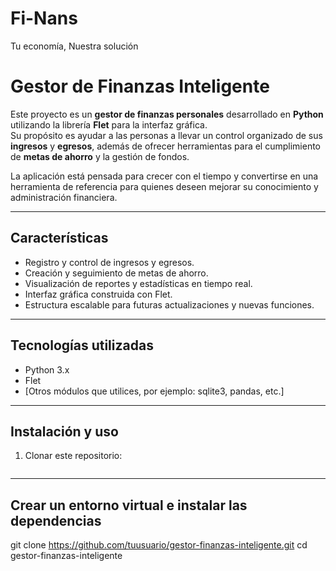 # Fi-Nans
Tu economía, Nuestra solución 

# Gestor de Finanzas Inteligente

Este proyecto es un **gestor de finanzas personales** desarrollado en **Python** utilizando la librería **Flet** para la interfaz gráfica.  
Su propósito es ayudar a las personas a llevar un control organizado de sus **ingresos** y **egresos**, además de ofrecer herramientas para el cumplimiento de **metas de ahorro** y la gestión de fondos.  

La aplicación está pensada para crecer con el tiempo y convertirse en una herramienta de referencia para quienes deseen mejorar su conocimiento y administración financiera.

---

## Características

- Registro y control de ingresos y egresos.  
- Creación y seguimiento de metas de ahorro.  
- Visualización de reportes y estadísticas en tiempo real.  
- Interfaz gráfica construida con Flet.  
- Estructura escalable para futuras actualizaciones y nuevas funciones.  

---

## Tecnologías utilizadas

- Python 3.x  
- Flet  
- [Otros módulos que utilices, por ejemplo: sqlite3, pandas, etc.]  

---

## Instalación y uso

1. Clonar este repositorio:  
   ```bash

---
## Crear un entorno virtual e instalar las dependencias
   git clone https://github.com/tuusuario/gestor-finanzas-inteligente.git
   cd gestor-finanzas-inteligente
